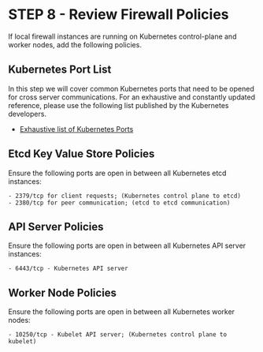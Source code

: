 # STEP 8 - Review Firewall Policies

If local firewall instances are running on Kubernetes control-plane and worker nodes, add the following policies.

## Kubernetes Port List

In this step we will cover common Kubernetes ports that need to be opened for cross server communications.  For an exhaustive and constantly updated reference, please use the following list published by the Kubernetes developers.

* [Exhaustive list of Kubernetes Ports](https://kubernetes.io/docs/reference/ports-and-protocols/)

## **Etcd Key Value Store Policies**

Ensure the following ports are open in between all Kubernetes etcd instances:

```
- 2379/tcp for client requests; (Kubernetes control plane to etcd)
- 2380/tcp for peer communication; (etcd to etcd communication)
```

## **API Server Policies**



Ensure the following ports are open in between all Kubernetes API server instances:

```
- 6443/tcp - Kubernetes API server
```

## Worker Node Policies

Ensure the following ports are open in between all Kubernetes worker nodes:

```
- 10250/tcp - Kubelet API server; (Kubernetes control plane to kubelet)
```
